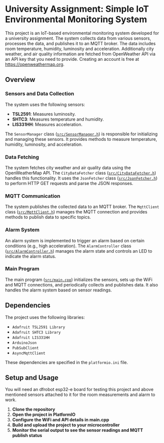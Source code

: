 # University Assignment: Simple IoT Environmental Monitoring System

This project is an IoT-based environmental monitoring system developed for a university assignment. The system collects data from various sensors, processes the data, and publishes it to an MQTT broker. The data includes room temperature, humidity, luminosity and acceleration. Additionally city weather, and air quality information are fetched from OpenWeather API via an API key that you need to provide. Creating an account is free at https://openweathermap.org.

## Overview

### Sensors and Data Collection

The system uses the following sensors:
- **TSL2591**: Measures luminosity.
- **SHTC3**: Measures temperature and humidity.
- **LIS331HH**: Measures acceleration.

The `SensorManager` class ([`src/SensorManager.h`](src/SensorManager.h)) is responsible for initializing and managing these sensors. It provides methods to measure temperature, humidity, luminosity, and acceleration.

### Data Fetching

The system fetches city weather and air quality data using the OpenWeatherMap API. The `CityDataFetcher` class ([`src/CityDataFetcher.h`](src/CityDataFetcher.h)) handles this functionality. It uses the `JsonFetcher` class ([`src/JsonFetcher.h`](src/JsonFetcher.h)) to perform HTTP GET requests and parse the JSON responses.

### MQTT Communication

The system publishes the collected data to an MQTT broker. The `MqttClient` class ([`src/MqttClient.h`](src/MqttClient.h)) manages the MQTT connection and provides methods to publish data to specific topics.

### Alarm System

An alarm system is implemented to trigger an alarm based on certain conditions (e.g., high acceleration). The `AlarmController` class ([`src/AlarmController.h`](src/AlarmController.h)) manages the alarm state and controls an LED to indicate the alarm status.

### Main Program

The main program ([`src/main.cpp`](src/main.cpp)) initializes the sensors, sets up the WiFi and MQTT connections, and periodically collects and publishes data. It also handles the alarm system based on sensor readings.

## Dependencies

The project uses the following libraries:
- `Adafruit TSL2591 Library`
- `Adafruit SHTC3 Library`
- `Adafruit LIS331HH`
- `ArduinoJson`
- `PubSubClient`
- `AsyncMqttClient`

These dependencies are specified in the `platformio.ini` file.

## Setup and Usage

You will need an dfrobot esp32-e board for testing this project and 
above mentioned sensors attached to it for the room measurements 
and alarm to work.

1. **Clone the repository**
2. **Open the project in PlatformIO**
3. **Configure the WiFi and API details in main.cpp**
4. **Build and upload the project to your microcontroller**
5. **Monitor the serial output to see the sensor readings and MQTT publish status**